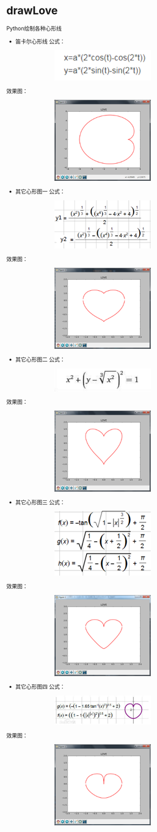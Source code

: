 # drawLove
Python绘制各种心形线

* 笛卡尔心形线
公式：
<div align=center><img src="images/a.png" width = "50%" /></div>

效果图：
<div align=center><img src="images/aa.png" width = "50%" /></div>

* 其它心形图一
公式：
<div align=center><img src="images/b.png" width = "50%" /></div>

效果图：
<div align=center><img src="images/bb.png" width = "50%" /></div>

* 其它心形图二
公式：
<div align=center><img src="images/c.png" width = "50%" /></div>

效果图：
<div align=center><img src="images/cc.png" width = "50%" /></div>

* 其它心形图三
公式：
<div align=center><img src="images/d.png" width = "50%" /></div>

效果图：
<div align=center><img src="images/dd.png" width = "50%" /></div>


* 其它心形图四
公式：
<div align=center><img src="images/e.png" width = "50%" /></div>

效果图：
<div align=center><img src="images/ee.png" width = "50%" /></div>

